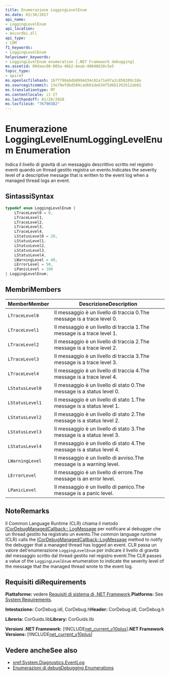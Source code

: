 ```yaml
---
title: Enumerazione LoggingLevelEnum
ms.date: 03/30/2017
api_name:
- LoggingLevelEnum
api_location:
- mscordbi.dll
api_type:
- COM
f1_keywords:
- LoggingLevelEnum
helpviewer_keywords:
- LoggingLevelEnum enumeration [.NET Framework debugging]
ms.assetid: 09daac08-005a-46b2-beab-408d0820c5e5
topic_type:
- apiref
ms.openlocfilehash: 1677798abdb8994d34c82a71e97a2c858209c18e
ms.sourcegitcommit: 13e79efdbd589cad6b1de634f5d6b1262b12ab01
ms.translationtype: MT
ms.contentlocale: it-IT
ms.lasthandoff: 01/28/2020
ms.locfileid: "76790382"
---
```

# <a name="logginglevelenum-enumeration"></a><span data-ttu-id="86e56-102">Enumerazione LoggingLevelEnum</span><span class="sxs-lookup"><span data-stu-id="86e56-102">LoggingLevelEnum Enumeration</span></span>
<span data-ttu-id="86e56-103">Indica il livello di gravità di un messaggio descrittivo scritto nel registro eventi quando un thread gestito registra un evento.</span><span class="sxs-lookup"><span data-stu-id="86e56-103">Indicates the severity level of a descriptive message that is written to the event log when a managed thread logs an event.</span></span>  
  
## <a name="syntax"></a><span data-ttu-id="86e56-104">Sintassi</span><span class="sxs-lookup"><span data-stu-id="86e56-104">Syntax</span></span>  
  
```cpp  
typedef enum LoggingLevelEnum {  
    LTraceLevel0 = 0,  
    LTraceLevel1,  
    LTraceLevel2,  
    LTraceLevel3,  
    LTraceLevel4,  
    LStatusLevel0 = 20,  
    LStatusLevel1,  
    LStatusLevel2,  
    LStatusLevel3,  
    LStatusLevel4,  
    LWarningLevel = 40,  
    LErrorLevel = 50,  
    LPanicLevel = 100  
} LoggingLevelEnum;  
```  
  
## <a name="members"></a><span data-ttu-id="86e56-105">Membri</span><span class="sxs-lookup"><span data-stu-id="86e56-105">Members</span></span>  
  
|<span data-ttu-id="86e56-106">Member</span><span class="sxs-lookup"><span data-stu-id="86e56-106">Member</span></span>|<span data-ttu-id="86e56-107">Descrizione</span><span class="sxs-lookup"><span data-stu-id="86e56-107">Description</span></span>|  
|------------|-----------------|  
|`LTraceLevel0`|<span data-ttu-id="86e56-108">Il messaggio è un livello di traccia 0.</span><span class="sxs-lookup"><span data-stu-id="86e56-108">The message is a trace level 0.</span></span>|  
|`LTraceLevel1`|<span data-ttu-id="86e56-109">Il messaggio è un livello di traccia 1.</span><span class="sxs-lookup"><span data-stu-id="86e56-109">The message is a trace level 1.</span></span>|  
|`LTraceLevel2`|<span data-ttu-id="86e56-110">Il messaggio è un livello di traccia 2.</span><span class="sxs-lookup"><span data-stu-id="86e56-110">The message is a trace level 2.</span></span>|  
|`LTraceLevel3`|<span data-ttu-id="86e56-111">Il messaggio è un livello di traccia 3.</span><span class="sxs-lookup"><span data-stu-id="86e56-111">The message is a trace level 3.</span></span>|  
|`LTraceLevel4`|<span data-ttu-id="86e56-112">Il messaggio è un livello di traccia 4.</span><span class="sxs-lookup"><span data-stu-id="86e56-112">The message is a trace level 4.</span></span>|  
|`LStatusLevel0`|<span data-ttu-id="86e56-113">Il messaggio è un livello di stato 0.</span><span class="sxs-lookup"><span data-stu-id="86e56-113">The message is a status level 0.</span></span>|  
|`LStatusLevel1`|<span data-ttu-id="86e56-114">Il messaggio è un livello di stato 1.</span><span class="sxs-lookup"><span data-stu-id="86e56-114">The message is a status level 1.</span></span>|  
|`LStatusLevel2`|<span data-ttu-id="86e56-115">Il messaggio è un livello di stato 2.</span><span class="sxs-lookup"><span data-stu-id="86e56-115">The message is a status level 2.</span></span>|  
|`LStatusLevel3`|<span data-ttu-id="86e56-116">Il messaggio è un livello di stato 3.</span><span class="sxs-lookup"><span data-stu-id="86e56-116">The message is a status level 3.</span></span>|  
|`LStatusLevel4`|<span data-ttu-id="86e56-117">Il messaggio è un livello di stato 4.</span><span class="sxs-lookup"><span data-stu-id="86e56-117">The message is a status level 4.</span></span>|  
|`LWarningLevel`|<span data-ttu-id="86e56-118">Il messaggio è un livello di avviso.</span><span class="sxs-lookup"><span data-stu-id="86e56-118">The message is a warning level.</span></span>|  
|`LErrorLevel`|<span data-ttu-id="86e56-119">Il messaggio è un livello di errore.</span><span class="sxs-lookup"><span data-stu-id="86e56-119">The message is an error level.</span></span>|  
|`LPanicLevel`|<span data-ttu-id="86e56-120">Il messaggio è un livello di panico.</span><span class="sxs-lookup"><span data-stu-id="86e56-120">The message is a panic level.</span></span>|  
  
## <a name="remarks"></a><span data-ttu-id="86e56-121">Note</span><span class="sxs-lookup"><span data-stu-id="86e56-121">Remarks</span></span>  
 <span data-ttu-id="86e56-122">Il Common Language Runtime (CLR) chiama il metodo [ICorDebugManagedCallback:: LogMessage](icordebugmanagedcallback-logmessage-method.md) per notificare al debugger che un thread gestito ha registrato un evento.</span><span class="sxs-lookup"><span data-stu-id="86e56-122">The common language runtime (CLR) calls the [ICorDebugManagedCallback::LogMessage](icordebugmanagedcallback-logmessage-method.md) method to notify the debugger that a managed thread has logged an event.</span></span> <span data-ttu-id="86e56-123">CLR passa un valore dell'enumerazione `LoggingLevelEnum` per indicare il livello di gravità del messaggio scritto dal thread gestito nel registro eventi.</span><span class="sxs-lookup"><span data-stu-id="86e56-123">The CLR passes a value of the `LoggingLevelEnum` enumeration to indicate the severity level of the message that the managed thread wrote to the event log.</span></span>  
  
## <a name="requirements"></a><span data-ttu-id="86e56-124">Requisiti di</span><span class="sxs-lookup"><span data-stu-id="86e56-124">Requirements</span></span>  
 <span data-ttu-id="86e56-125">**Piattaforme:** vedere [Requisiti di sistema di .NET Framework](../../../../docs/framework/get-started/system-requirements.md).</span><span class="sxs-lookup"><span data-stu-id="86e56-125">**Platforms:** See [System Requirements](../../../../docs/framework/get-started/system-requirements.md).</span></span>  
  
 <span data-ttu-id="86e56-126">**Intestazione:** CorDebug.idl, CorDebug.h</span><span class="sxs-lookup"><span data-stu-id="86e56-126">**Header:** CorDebug.idl, CorDebug.h</span></span>  
  
 <span data-ttu-id="86e56-127">**Libreria:** CorGuids.lib</span><span class="sxs-lookup"><span data-stu-id="86e56-127">**Library:** CorGuids.lib</span></span>  
  
 <span data-ttu-id="86e56-128">**Versioni .NET Framework:** [!INCLUDE[net_current_v10plus](../../../../includes/net-current-v10plus-md.md)]</span><span class="sxs-lookup"><span data-stu-id="86e56-128">**.NET Framework Versions:** [!INCLUDE[net_current_v10plus](../../../../includes/net-current-v10plus-md.md)]</span></span>  
  
## <a name="see-also"></a><span data-ttu-id="86e56-129">Vedere anche</span><span class="sxs-lookup"><span data-stu-id="86e56-129">See also</span></span>

- <xref:System.Diagnostics.EventLog>
- [<span data-ttu-id="86e56-130">Enumerazioni di debug</span><span class="sxs-lookup"><span data-stu-id="86e56-130">Debugging Enumerations</span></span>](debugging-enumerations.md)
